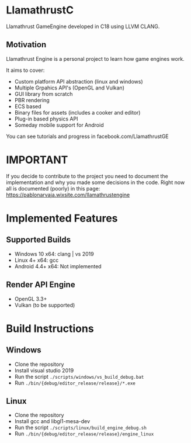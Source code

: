 # LlamathrustC
Llamathrust GameEngine developed in C18 using LLVM CLANG.

## Motivation
Llamathrust Engine is a personal project to learn how game engines work.

It aims to cover:
- Custom platform API abstraction (linux and windows)
- Multiple Grpahics API's (OpenGL and Vulkan)
- GUI library from scratch
- PBR rendering
- ECS based
- Binary files for assets (includes a cooker and editor)
- Plug-in based physics API
- Someday mobile support for Android

You can see tutorials and progress in facebook.com/LlamathrustGE

# IMPORTANT
If you decide to contribute to the project you need to document
the implementation and why you made some decisions in the code.
Right now all is documented (poorly) in this page:
https://pablonarvaja.wixsite.com/llamathrustengine

# Implemented Features
## Supported Builds
- Windows 10 x64: clang | vs 2019
- Linux 4+ x64: gcc
- Android 4.4+ x64: Not implemented

## Render API Engine
- OpenGL 3.3+
- Vulkan (to be supported)


# Build Instructions
## Windows
- Clone the repository
- Install visual studio 2019
- Run the script ```./scripts/windows/vs_build_debug.bat```
- Run ```./bin/{debug/editor_release/release}/*.exe```

## Linux
- Clone the repository
- Install gcc and libgl1-mesa-dev
- Run the script ```./scripts/linux/build_engine_debug.sh```
- Run ```./bin/{debug/editor_release/release}/engine_linux```
